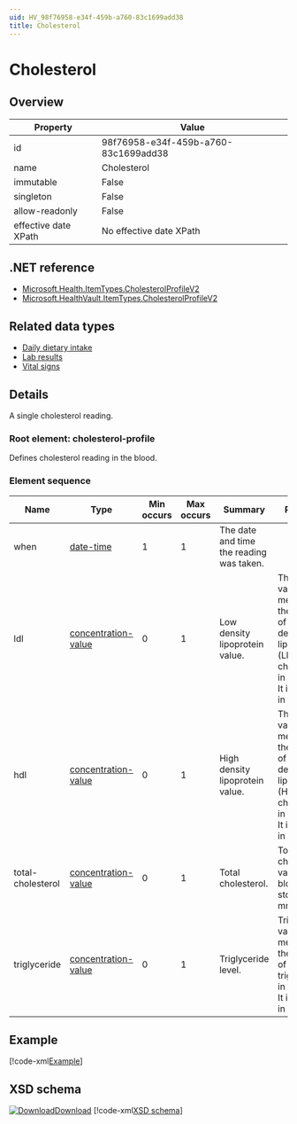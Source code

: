 ```yaml
---
uid: HV_98f76958-e34f-459b-a760-83c1699add38
title: Cholesterol
---
```


# Cholesterol

## Overview

Property|Value
---|---
id|98f76958-e34f-459b-a760-83c1699add38
name|Cholesterol
immutable|False
singleton|False
allow-readonly|False
effective date XPath|No effective date XPath

## .NET reference
- [Microsoft.Health.ItemTypes.CholesterolProfileV2](https://docs.microsoft.com/dotnet/api/microsoft.health.itemtypes.cholesterolprofilev2)
- [Microsoft.HealthVault.ItemTypes.CholesterolProfileV2](https://docs.microsoft.com/dotnet/api/microsoft.healthvault.itemtypes.cholesterolprofilev2)

## Related data types

- [Daily dietary intake](xref:HV_9c29c6b9-f40e-44ff-b24e-fba6f3074638)
- [Lab results](xref:HV_5800eab5-a8c2-482a-a4d6-f1db25ae08c3)
- [Vital signs](xref:HV_73822612-C15F-4B49-9E65-6AF369E55C65)

## Details
A single cholesterol reading.

<a name='cholesterol-profile'></a>

### Root element: cholesterol-profile

Defines cholesterol reading in the blood.

### Element sequence

Name|Type|Min occurs|Max occurs|Summary|Remarks
---|---|---|---|---|---
when|[date-time](xref:HV_File_dates#date-time)|1|1|The date and time the reading was taken.|
ldl|[concentration-value](xref:HV_3e730686-781f-4616-aa0d-817bba8eb141#concentration-value)|0|1|Low density lipoprotein value.|The LDL value measures the amount of low-density lipoprotein (LDL) cholesterol in the blood. It is stored in mmol/L.
hdl|[concentration-value](xref:HV_3e730686-781f-4616-aa0d-817bba8eb141#concentration-value)|0|1|High density lipoprotein value.|The HDL value measures the amount of high-density lipoprotein (HDL) cholesterol, in the blood. It is stored in mmol/L.
total-cholesterol|[concentration-value](xref:HV_3e730686-781f-4616-aa0d-817bba8eb141#concentration-value)|0|1|Total cholesterol.|Total cholesterol value in blood. It is stored in mmol/L.
triglyceride|[concentration-value](xref:HV_3e730686-781f-4616-aa0d-817bba8eb141#concentration-value)|0|1|Triglyceride level.|Triglyceride value measures the amount of triglycerides in the blood. It is stored in mmol/L.

## Example
[!code-xml[Example](../sample-xml/98f76958-e34f-459b-a760-83c1699add38.xml)]

## XSD schema
[![Download](/healthvault/images/download.png)Download](../xsd/cholesterol-profile.2.xsd)
[!code-xml[XSD schema](../xsd/cholesterol-profile.2.xsd)]
